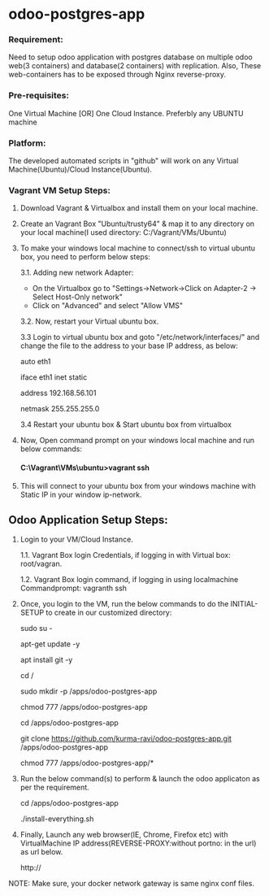 # odoo-postgres-app

### Requirement:
Need to setup odoo application with postgres database on multiple odoo web(3 containers) and database(2 containers) with replication. Also, These web-containers has to be exposed through Nginx reverse-proxy.

### Pre-requisites:
One Virtual Machine [OR] One Cloud Instance. Preferbly any UBUNTU machine

### Platform:
The developed automated scripts in "github" will work on any Virtual Machine(Ubuntu)/Cloud Instance(Ubuntu).

### Vagrant VM Setup Steps:
1. Download Vagrant & Virtualbox and install them on your local machine.
2. Create an Vagrant Box "Ubuntu/trusty64" & map it to any directory on your local machine(I used directory: C:/Vagrant/VMs/Ubuntu)
3. To make your windows local machine to connect/ssh to virtual ubuntu box, you need to perform below steps:
   
     3.1. Adding new network Adapter:
	- On the Virtualbox go to "Settings->Network->Click on Adapter-2 -> Select Host-Only network"
	- Click on "Advanced" and select "Allow VMS"
   
     3.2. Now, restart your Virtual ubuntu box.
   
     3.3 Login to virtual ubuntu box and goto "/etc/network/interfaces/" and change the file to the address to your base IP  address, as below:
	
	auto eth1
	
	iface eth1 inet static
	
	address 192.168.56.101
	
	netmask 255.255.255.0
   
     3.4 Restart your ubuntu box & Start ubuntu box from virtualbox
	
4. Now, Open command prompt on your windows local machine and run below commands:
	
	#### C:\Vagrant\VMs\ubuntu>vagrant ssh
5. This will connect to your ubuntu box from your windows machine with Static IP in your window ip-network.

## Odoo Application Setup Steps:
1. Login to your VM/Cloud Instance.
     
     1.1. Vagrant Box login Credentials, if logging in with Virtual box: root/vagran.
     
     1.2. Vagrant Box login command, if logging in using localmachine Commandprompt: vagranth ssh

2. Once, you login to the VM, run the below commands to do the INITIAL-SETUP to create in our customized directory:

	sudo su -
	
	apt-get update -y
	
	apt install git -y
	
	cd /
	
	sudo mkdir -p /apps/odoo-postgres-app
	
	chmod 777 /apps/odoo-postgres-app
	
	cd /apps/odoo-postgres-app
	
	git clone https://github.com/kurma-ravi/odoo-postgres-app.git /apps/odoo-postgres-app
	
	chmod 777 /apps/odoo-postgres-app/*

3. Run the below command(s) to perform & launch the odoo applicaton as per the requirement.
	
	cd /apps/odoo-postgres-app
	
	./install-everything.sh
4. Finally, Launch any web browser(IE, Chrome, Firefox etc) with VirtualMachine IP address(REVERSE-PROXY:without portno: in the url) as url below.
	
	http://<VirtualMachine IP Address>

NOTE: Make sure, your docker network gateway is same nginx conf files. 
